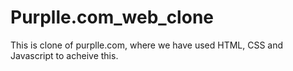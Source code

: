 # Purplle.com_web_clone
This is clone of purplle.com, where we have used HTML, CSS and Javascript to acheive this.
